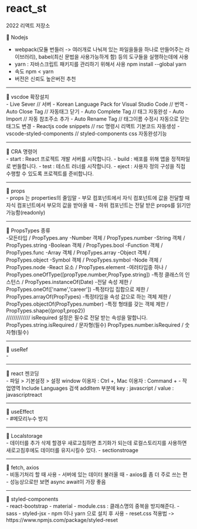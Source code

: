 # react_st

2022
리액트 저장소

🌱 Nodejs
<br />
  - webpack(모듈 번들러 -> 여러개로 나눠져 있는 파일을들을 하나로 만들어주는 라이브러리), babel(최신 문법을 사용가능하게 함) 등의 도구들을 실행하는데에 사용
  - yarn : 자바스크립트 패키지를 관리하기 위해서 사용 npm install --global yarn
  - 속도 npm < yarn
  - 버전은 신뢰도 높은버전 추천
<hr />
🌱 vscdoe 확장설치
<br />
  - Live Sever // 서버
  - Korean Language Pack for Visual Studio Code // 번역
  - Auto Close Tag // 자동태그 닫기
  - Auto Complete Tag // 태그 자동완성
  - Auto Import // 자동 참조주소 추가
  - Auto Rename Tag // 태그이름 수정시 자동으로 닫는태그도 변경
  - Reactjs code snippets // rsc 명령시 리액트 기본코드 자동생성
  - vscode-styled-components // styled-components css 자동완성기능
<hr />
🌱 CRA 명령어
  <br />
  - start : React 프로젝트 개발 서버를 시작합니다.
  - build : 배포를 위해 앱을 정적파일로 번들합니다.
  - test : 테스트 러너를 시작합니다.
  - eject : 사용자 정의 구성을 직접 수행할 수 있도록 프로젝트를 준비합니다.
<hr />
🌱 props
<br />
  - props 는 properties의 줄임말
  - 부모 컴포넌트에서 자식 컴포넌트에 값을 전달할 때 자식 컴포넌트에서 부모의 값을 받아올 때
  - 하위 컴포넌트는 전달 받은 props를 읽기만 가능함(readonly)
<hr />
🌱 PropsTypes 종류
<br />
-모든타입    /                                          PropTypes.any
-Number 객체   /                                        PropTypes.number
-String 객체   /                                        PropTypes.string
-Boolean 객체  /                                        PropTypes.bool
-Function 객체   /                                      PropTypes.func
-Array 객체   /                                        PropTypes.array
-Object 객체   /                                        PropTypes.object
-Symbol 객체    /                                      PropTypes.symbol
-Node 객체      /                                     PropTypes.node
-React 요소        /                                  PropTypes.element
-여러타입중 하나      /                                PropTypes.oneOfType([propType.number,PropType.string])
-특정 클래스의 인스턴스     /                           PropTypes.instanceOf(Date)
-전달 속성 제한     /                                   PropTypes.oneOf(['name','career'])
-특정타입 집합으로 제한   /                              PropTypes.arrayOf(PropTypes)
-특정타입을 속성 값으로 하는 객체 제한  /                 PropTypes.objectOf(PropTypes.number)
-특정 형태를 갖는 객체 제한  /                          PropTypes.shape({prop1,prop2})
<br />
///////////// isRequired 설정은 필수로 전달 받는 속성을 말합니다.
<br />
PropTypes.string.isRequired    /                     문자형(필수)
PropTypes.number.isRequired    /                     숫자형(필수)
<hr />
🌱 useRef
<br />
  -
<hr />
🌱 react 젠코딩
<br />
  - 파일 > 기본설정 > 설정 window 이용자 : Ctrl +, Mac 이용자 : Command +
  - 작업영역 Include Languages 검색 addItem 부분에 key : javascript / value : javascriptreact
<hr />
🌱 useEffect
<br />
  - #메모리누수 방지
<hr />
🌱 Localstorage
<br />
  - 데이터를 추가 삭제 할경우 새로고침하면 초기화가 되는데 로컬스토리지를 사용하면 새로고침후에도 데이터를 유지시킬수 있다.
  - sectionstroage
<hr />
🌱 fetch, axios
<br />
  - 비동기처리 할 때 사용 - 서버에 있는 데이터 불러올 때
  - axios를 좀 더 주로 쓰는 편
  - 성능상으로만 보면 async await이 가장 좋음
<hr />
🌱 styled-components
<br />
  - react-bootstrap
  - material
  - module.css : 클래스명의 중복을 방지해준다.
  - sass
  - styled-jsx
  - npm 이나 yarn 으로 설치 후 사용
  - reset.css 적용법 -> https://www.npmjs.com/package/styled-reset
